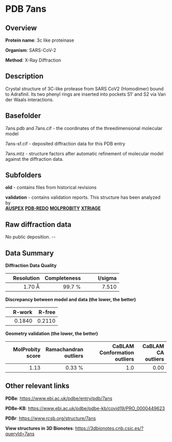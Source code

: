 # PDB 7ans

## Overview

**Protein name**: 3c like proteinase

**Organism**: SARS-CoV-2

**Method**: X-Ray Diffraction

## Description

Crystal structure of 3C-like protease from SARS CoV2 (Homodimer) bound to Adrafinil. Its two phenyl rings are inserted into pockets S1’ and S2 via Van der Waals interactions.

## Basefolder

7ans.pdb and 7ans.cif - the coordinates of the threedimensional molecular model

7ans-sf.cif - deposited diffraction data for this PDB entry

7ans.mtz - structure factors after automatic refinement of molecular model against the diffraction data.

## Subfolders



**old** - contains files from historical revisions

**validation** - contains validation reports. This structure has been analyzed by <br>[**AUSPEX**](https://github.com/thorn-lab/coronavirus_structural_task_force/tree/master/pdb/3c_like_proteinase/SARS-CoV-2/7ans/validation/auspex) [**PDB-REDO**](https://github.com/thorn-lab/coronavirus_structural_task_force/tree/master/pdb/3c_like_proteinase/SARS-CoV-2/7ans/validation/pdb-redo) [**MOLPROBITY**](https://github.com/thorn-lab/coronavirus_structural_task_force/tree/master/pdb/3c_like_proteinase/SARS-CoV-2/7ans/validation/molprobity) [**XTRIAGE**](https://github.com/thorn-lab/coronavirus_structural_task_force/blob/master/pdb/3c_like_proteinase/SARS-CoV-2/7ans/validation/Xtriage_output.log)   



## Raw diffraction data

No public deposition. --<br> 

## Data Summary
**Diffraction Data Quality**

|   | Resolution | Completeness| I/sigma |
|---|-------------:|----------------:|--------------:|
|   |1.70 Å|99.7  %|<img width=50/>7.510|

**Discrepancy between model and data (the lower, the better)**

|   | **R-work**| **R-free**   
|---|-------------:|----------------:|           
||  0.1840|  0.2110|

**Geometry validation (the lower, the better)**

|   |**MolProbity<br>score**| **Ramachandran<br>outliers** | **CaBLAM<br>Conformation outliers** | **CaBLAM<br>CA outliers** |
|---|-------------:|----------------:|----------------:|----------------:|
||  1.13|  0.33 %|1.0|0.00|

 

 



## Other relevant links 
**PDBe**:  https://www.ebi.ac.uk/pdbe/entry/pdb/7ans

**PDBe-KB**: https://www.ebi.ac.uk/pdbe/pdbe-kb/covid19/PRO_0000449623 
 
**PDBr**: https://www.rcsb.org/structure/7ans 

**View structures in 3D Bionotes**: https://3dbionotes.cnb.csic.es/?queryId=7ans

